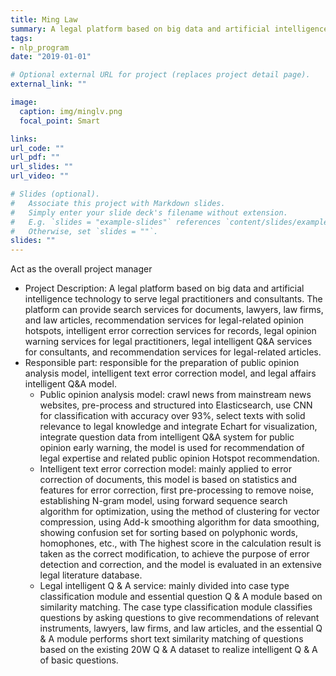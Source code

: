 ```yaml
---
title: Ming Law
summary: A legal platform based on big data and artificial intelligence technology to serve legal practitioners and consultants
tags:
- nlp_program
date: "2019-01-01"

# Optional external URL for project (replaces project detail page).
external_link: ""

image:
  caption: img/minglv.png
  focal_point: Smart

links:
url_code: ""
url_pdf: ""
url_slides: ""
url_video: ""

# Slides (optional).
#   Associate this project with Markdown slides.
#   Simply enter your slide deck's filename without extension.
#   E.g. `slides = "example-slides"` references `content/slides/example-slides.md`.
#   Otherwise, set `slides = ""`.
slides: ""
---
```

Act as the overall project manager

- Project Description: A legal platform based on big data and artificial intelligence technology to serve legal practitioners and consultants. The platform can provide search services for documents, lawyers, law firms, and law articles, recommendation services for legal-related opinion hotspots, intelligent error correction services for records, legal opinion warning services for legal practitioners, legal intelligent Q&A services for consultants, and recommendation services for legal-related articles.
- Responsible part: responsible for the preparation of public opinion analysis model, intelligent text error correction model, and legal affairs intelligent Q&A model.
  - Public opinion analysis model: crawl news from mainstream news websites, pre-process and structured into Elasticsearch, use CNN for classification with accuracy over 93%, select texts with solid relevance to legal knowledge and integrate Echart for visualization, integrate question data from intelligent Q&A system for public opinion early warning, the model is used for recommendation of legal expertise and related public opinion Hotspot recommendation.
  - Intelligent text error correction model: mainly applied to error correction of documents, this model is based on statistics and features for error correction, first pre-processing to remove noise, establishing N-gram model, using forward sequence search algorithm for optimization, using the method of clustering for vector compression, using Add-k smoothing algorithm for data smoothing, showing confusion set for sorting based on polyphonic words, homophones, etc., with The highest score in the calculation result is taken as the correct modification, to achieve the purpose of error detection and correction, and the model is evaluated in an extensive legal literature database.
  - Legal intelligent Q & A service: mainly divided into case type classification module and essential question Q & A module based on similarity matching. The case type classification module classifies questions by asking questions to give recommendations of relevant instruments, lawyers, law firms, and law articles, and the essential Q & A module performs short text similarity matching of questions based on the existing 20W Q & A dataset to realize intelligent Q & A of basic questions.
